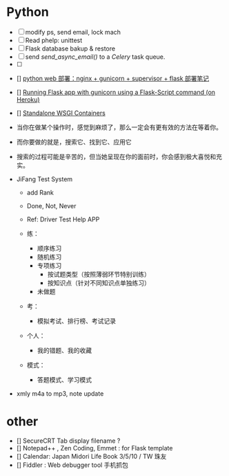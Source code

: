 ﻿# Python

- [ ] modify ps, send email, lock mach
- [ ] Read phelp: unittest
- [ ] Flask database bakup & restore
- [ ] send *send_async_email()* to a *Celery* task queue.
- [ ] 

- [] [python web 部署：nginx + gunicorn + supervisor + flask 部署笔记](https://www.textarea.com/rsj217/python-web-bushu-nginx-gunicorn-supervisor-flask-bushu-biji-107/)


- [] [Running Flask app with gunicorn using a Flask-Script command (on Heroku)](http://devblog.michalski.im/2013/01/06/running-flask-app-with-gunicorn-using-a-flask-script-command-on-heroku/)
- [] [Standalone WSGI Containers](http://flask.pocoo.org/docs/0.10/deploying/wsgi-standalone/#gunicorn)

* 当你在做某个操作时，感觉到麻烦了，那么一定会有更有效的方法在等着你。
* 而你要做的就是，搜索它、找到它、应用它
* 搜索的过程可能是辛苦的，但当她呈现在你的面前时，你会感到极大喜悦和充实。

* JiFang Test System
    * add Rank
    * Done, Not, Never
    * Ref: Driver Test Help APP
    
    * 练：
        * 顺序练习
        * 随机练习
        * 专项练习
            * 按试题类型（按照薄弱环节特别训练）
            * 按知识点（针对不同知识点单独练习）
        * 未做题
    * 考：
        * 模拟考试、排行榜、考试记录
    * 个人：
        * 我的错题、我的收藏
        
    * 模式：
        * 答题模式、学习模式
    
* xmly m4a to mp3, note update

# other
- [] SecureCRT Tab display filename ?
- [] Notepad++ , Zen Coding, Emmet : for Flask template
- [] Calendar: Japan Midori Life Book 3/5/10 / TW 珠友
- [] Fiddler : Web debugger tool 手机抓包